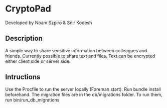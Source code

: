 CryptoPad
============================
Developed by Noam Szpiro & Snir Kodesh

Description
-----------
A simple way to share sensitive information between colleagues and friends. Currently possible to share text and files. Text can be encrypted either client side or server side.

Intructions
-----------
Use the Procfile to run the server locally (Foreman start). Run bundle install beforehand. The migration files are in the db/migrations folder. To run them, run bin/run_db_migrations
